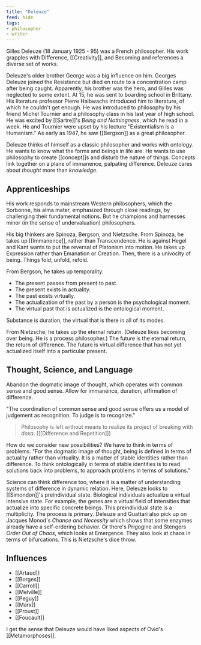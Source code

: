 ```yaml
---
title: "Deleuze"
feed: hide
tags:
- philosopher
- writer
---
```


Gilles Deleuze (18 January 1925 - 95) was a French philosopher. His work grapples with Difference, [[Creativity]], and Becoming and references a diverse set of works. 

Deleuze's older brother George was a big influence on him. Georges Deleuze joined the Resistance but died en route to a concentration camp after being caught. Apparently, his brother was the hero, and Gilles was neglected to some extent. At 15, he was sent to boarding school in Brittany. His literature professor Pierre Halbwachs introduced him to literature, of which he couldn't get enough. He was introduced to philosophy by his friend Michel Tournier and a philosophy class in his last year of high school. He was excited by [[Sartre]]'s _Being and Nothingness_, which he read in a week. He and Tournier were upset by his lecture "Existentialism Is a Humanism." As early as 1947, he saw [[Bergson]] as a great philosopher.

Deleuze thinks of himself as a classic philosopher and works with ontology. He wants to know what the forms and beings in life are. He wants to use philosophy to create [[concept]]s and disturb the nature of things. Concepts link together on a plane of immanence, palpating difference. Deleuze cares about _thought_ more than _knowledge_.

## Apprenticeships

His work responds to mainstream Western philosophers, which the Sorbonne, his alma mater, emphasized through close readings, by challenging their fundamental notions. But he champions and harnesses minor (in the sense of undervaluation) philosophers. 

His big thinkers are Spinoza, Bergson, and Nietzsche. From Spinoza, he takes up [[Immanence]], rather than Transcendence. He is against Hegel and Kant wants to put the reversal of Platonism into motion. He takes up Expression rather than Emanation or Creation. Then, there is a univocity of being. Things fold, unfold, refold. 

From Bergson, he takes up temporality. 

- The present passes from present to past. 
- The present exists in actuality. 
- The past exists virtually. 
- The actualization of the past by a person is the psychological moment.
- The virtual past that is actualized is the ontological moment.

Substance is duration, the virtual that is there in all of its modes. 

From Nietzsche, he takes up the eternal return. (Deleuze likes becoming over being. He is a process philosopher.) The future is the eternal return, the return of difference. The future is virtual difference that has not yet actualized itself into a particular present. 

## Thought, Science, and Language

Abandon the dogmatic image of thought, which operates with common sense and good sense. Allow for immanence, duration, affirmation of difference.

"The coordination of common sense and good sense offers us a model of judgement as recognition. To judge is to recognize."

> Philosophy is left without means to realize its project of breaking with _doxa_. ([[Difference and Repetition]])

How do we consider new possibilities? We have to think in terms of problems. "For the dogmatic image of thought, being is defined in terms of actuality rather than virtuality. It is a matter of stable identities rather than difference. To think ontologically in terms of stable identities is to read solutions back into problems, to approach problems in terms of solutions."

Science can think difference too, where it is a matter of understanding systems of difference in dynamic relation. Here, Deleuze looks to [[Simondon]]'s preindividual state. Biological individuals actualize a virtual intensive state. For example, the genes are a virtual field of intensities that actualize into specific concrete beings. This preindividual state is a multiplicity. The process is primary. Deleuze and Guattari also pick up on Jacques Monod's _Chance and Necessity_ which shows that some enzymes already have a self-ordering behavior. Or there's Prigogine and Stengers _Order Out of Chaos_, which looks at Emergence. They also look at chaos in terms of bifurcations. This is Nietzsche's dice throw. 

## Influences

- [[Artaud]]
- [[Borges]]
- [[Carroll]]
- [[Melville]]
- [[Peguy]]
- [[Marx]]
- [[Proust]]
- [[Foucault]]


I get the sense that Deleuze would have liked aspects of Ovid's [[Metamorphoses]]. 